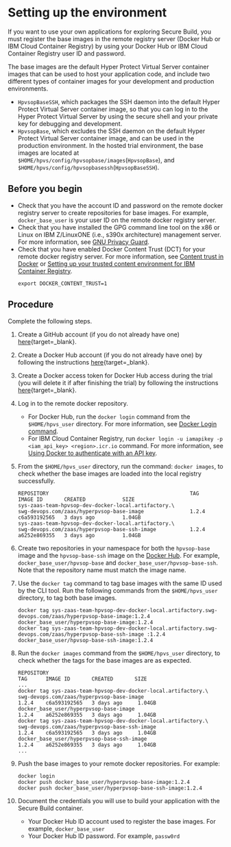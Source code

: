 # Setting up the environment

If you want to use your own applications for exploring Secure Build, you must register the base images in the remote registry server (Docker Hub or IBM Cloud Container Registry) by using your Docker Hub or IBM Cloud Container Registry user ID and password.

The base images are the default Hyper Protect Virtual Server container images that can be used to host your application code, and include two different types of container images for your development and production environments.
  * `HpvsopBaseSSH`, which packages the SSH daemon into the default Hyper Protect Virtual Server container image, so that you can log in to the Hyper Protect Virtual Server by using the secure shell and your private key for debugging and development.
  * `HpvsopBase`, which excludes the SSH daemon on the default Hyper Protect Virtual Server container image, and can be used in the production environment.
In the hosted trial environment, the base images are located at `$HOME/hpvs/config/hpvsopbase/images`(`HpvsopBase`), and `$HOME/hpvs/config/hpvsopbasessh`(`HpvsopBaseSSH`).

## Before you begin

* Check that you have the account ID and password on the remote docker registry server to create repositories for base images. For example, `docker_base_user` is your user ID on the remote docker registry server.
*  Check that you have installed the GPG command line tool on the x86 or Linux on IBM Z/LinuxONE (i.e., s390x architecture) management server. For more information, see [GNU Privacy Guard](https://www.gnupg.org/index.html).
* Check that you have enabled Docker Content Trust (DCT) for your remote docker registry server. For more information, see [Content trust in Docker](https://docs.docker.com/engine/security/trust/content_trust/) or [Setting up your trusted content environment for IBM Container Registry](https://cloud.ibm.com/docs/services/Registry?topic=registry-registry_trustedcontent#registry_trustedcontent_dct_notary).
  ```
  export DOCKER_CONTENT_TRUST=1
  ```

## Procedure
Complete the following steps.

1. Create a GitHub account (if you do not already have one) [here](https://github.com/join?ref_cta=Sign+up&ref_loc=header+logged+out&ref_page=%2F&source=header-home){target=_blank}.

2. Create a Docker Hub account (if you do not already have one) by following the instructions [here](https://docs.docker.com/docker-id/){target=_blank}.

3. Create a Docker access token for Docker Hub access during the trial (you will delete it if after finishing the trial) by following the instructions [here](https://docs.docker.com/docker-hub/access-tokens/#create-an-access-token){target=_blank}.

4. Log in to the remote docker repository.  
    * For Docker Hub, run the `docker login` command from the `$HOME/hpvs_user` directory. For more information, see [Docker Login command](https://docs.docker.com/engine/reference/commandline/login/).
    * For IBM Cloud Container Registry, run `docker login -u iamapikey -p <iam_api_key> <region>.icr.io` command. For more information, see [Using Docker to authenticate with an API key](https://cloud.ibm.com/docs/Registry?topic=registry-registry_access#registry_access_apikey_auth_docker).

5. From the `$HOME/hpvs_user` directory, run the command: `docker images`, to check whether the base images are loaded into the local registry successfully.
   ```
   REPOSITORY                                              TAG     IMAGE ID       CREATED            SIZE
   sys-zaas-team-hpvsop-dev-docker-local.artifactory.\
   swg-devops.com/zaas/hyperpvsop-base-image               1.2.4   c6a593192565   3 days ago         1.04GB
   sys-zaas-team-hpvsop-dev-docker-local.artifactory.\
   swg-devops.com/zaas/hyperpvsop-base-ssh-image           1.2.4   a6252e869355   3 days ago         1.04GB   

   ```

6. Create two repositories in your namespace for both the `hpvsop-base` image and the `hpvsop-base-ssh` image on the [Docker Hub](https://hub.docker.com/). For example, `docker_base_user/hpvsop-base` and `docker_base_user/hpvsop-base-ssh`. Note that the repository name must match the image name.

7. Use the `docker tag` command to tag base images with the same ID used by the CLI tool. Run the following commands from the `$HOME/hpvs_user` directory, to tag both base images.
   ```
   docker tag sys-zaas-team-hpvsop-dev-docker-local.artifactory.swg-devops.com/zaas/hyperpvsop-base-image:1.2.4 docker_base_user/hyperpvsop-base-image:1.2.4
   docker tag sys-zaas-team-hpvsop-dev-docker-local.artifactory.swg-devops.com/zaas/hyperpvsop-base-ssh-image :1.2.4 docker_base_user/hpvsop-base-ssh-image:1.2.4
   ```

8. Run the `docker images` command from the `$HOME/hpvs_user` directory, to check whether the tags for the base images are as expected.
   ```
   REPOSITORY                                                          TAG      IMAGE ID       CREATED       SIZE
   ...
   docker tag sys-zaas-team-hpvsop-dev-docker-local.artifactory.\
   swg-devops.com/zaas/hyperpvsop-base-image                          1.2.4    c6a593192565   3 days ago     1.04GB
   docker_base_user/hyperpvsop-base-image                             1.2.4    a6252e869355   3 days ago     1.04GB
   docker tag sys-zaas-team-hpvsop-dev-docker-local.artifactory.\
   swg-devops.com/zaas/hyperpvsop-base-ssh-image                      1.2.4    c6a593192565   3 days ago     1.04GB
   docker_base_user/hyperpvsop-base-ssh-image                         1.2.4    a6252e869355   3 days ago     1.04GB
   ...
   ```
9. Push the base images to your remote docker repositories. For example:
   ```
   docker login
   docker push docker_base_user/hyperpvsop-base-image:1.2.4
   docker push docker_base_user/hyperpvsop-base-ssh-image:1.2.4
   ```

10. Document the credentials you will use to build your application with the Secure Build container.
    * Your Docker Hub ID account used to register the base images. For example, `docker_base_user`
    * Your Docker Hub ID password. For example, `passw0rd`
